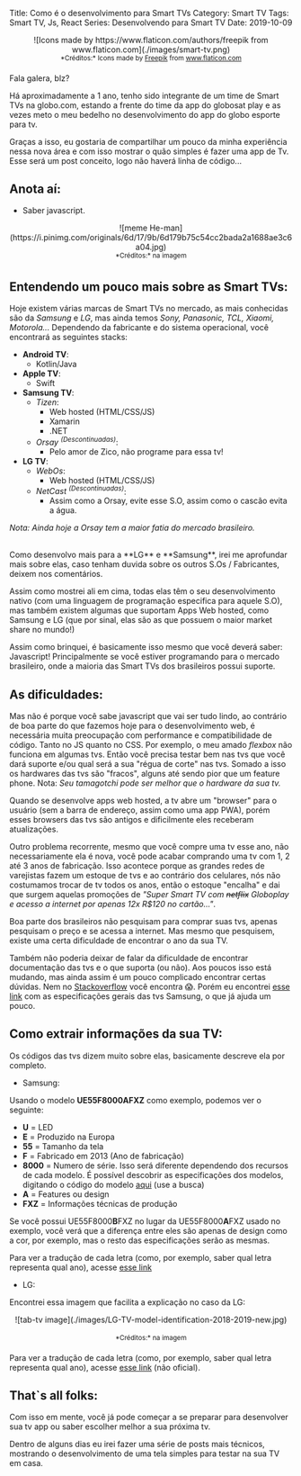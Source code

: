 Title: Como é o desenvolvimento para Smart TVs
Category: Smart TV
Tags: Smart TV, Js, React
Series: Desenvolvendo para Smart TV
Date: 2019-10-09

<center>![Icons made by https://www.flaticon.com/authors/freepik from www.flaticon.com](./images/smart-tv.png) <br/><sup>*Créditos:* Icons made by <a href="https://www.flaticon.com/authors/freepik" title="Freepik">Freepik</a> from <a href="https://www.flaticon.com/" title="Flaticon">www.flaticon.com</a></sup></center>

Fala galera, blz?

Há aproximadamente a 1 ano, tenho sido integrante de um time de Smart TVs na globo.com, estando a frente do time da app do globosat play e as vezes meto o meu bedelho no desenvolvimento do app do globo esporte para tv.

Graças a isso, eu gostaria de compartilhar um pouco da minha experiência nessa nova área e com isso mostrar o quão simples é fazer uma app de Tv. Esse será um post conceito, logo não haverá linha de código...

<!-- PELICAN_END_SUMMARY -->


## Anota aí:

- Saber javascript.

<center>![meme He-man](https://i.pinimg.com/originals/6d/17/9b/6d179b75c54cc2bada2a1688ae3c6a04.jpg) <br/><sup>*Créditos:* na imagem</sup></center>

## Entendendo um pouco mais sobre as Smart TVs:

Hoje existem várias marcas de Smart TVs no mercado, as mais conhecidas são da *Samsung* e *LG*, mas ainda temos *Sony, Panasonic, TCL, Xiaomi, Motorola...*
Dependendo da fabricante e do sistema operacional, você encontrará as seguintes stacks:

- **Android TV**:
    - Kotlin/Java
- **Apple TV**:
    - Swift
- **Samsung TV**:
    - *Tizen*:
        - Web hosted (HTML/CSS/JS)
        - Xamarin
        - .NET
    - *Orsay <sup>(Descontinuadas)</sup>*:
        - Pelo amor de Zico, não programe para essa tv!
- **LG TV**:
    - *WebOs*:
        - Web hosted (HTML/CSS/JS)
    - *NetCast <sup>(Descontinuadas)</sup>*:
        - Assim como a Orsay, evite esse S.O, assim como o cascão evita a água.

*Nota: Ainda hoje a Orsay tem a maior fatia do mercado brasileiro.*

<br/>
Como desenvolvo mais para a **LG** e **Samsung**, irei me aprofundar mais sobre elas, caso tenham duvida sobre os outros S.Os / Fabricantes, deixem nos comentários.

Assim como mostrei ali em cima, todas elas têm o seu desenvolvimento nativo (com uma linguagem de programação especifica para aquele S.O), mas também existem algumas que suportam Apps Web hosted, como Samsung e LG (que por sinal, elas são as que possuem o maior market share no mundo!)

Assim como brinquei, é basicamente isso mesmo que você deverá saber: Javascript! Principalmente se você estiver programando para o mercado brasileiro, onde a maioria das Smart TVs dos brasileiros possui suporte.

## As dificuldades:

Mas não é porque você sabe javascript que vai ser tudo lindo, ao contrário de boa parte do que fazemos hoje para o desenvolvimento web, é necessária muita preocupação com performance e compatibilidade de código. Tanto no JS quanto no CSS. Por exemplo, o meu amado *flexbox* não funciona em algumas tvs. Então você precisa testar bem nas tvs que você dará suporte e/ou qual será a sua "régua de corte" nas tvs. Somado a isso os hardwares das tvs são "fracos", alguns até sendo pior que um feature phone. Nota: *Seu tamagotchi pode ser melhor que o hardware da sua tv.*

Quando se desenvolve apps web hosted, a tv abre um "browser" para o usuário (sem a barra de endereço, assim como uma app PWA), porém esses browsers das tvs são antigos e dificilmente eles receberam atualizações.

Outro problema recorrente, mesmo que você compre uma tv esse ano, não necessariamente ela é nova, você pode acabar comprando uma tv com 1, 2 até 3 anos de fabricação. Isso acontece porque as grandes redes de varejistas fazem um estoque de tvs e ao contrário dos celulares, nós não costumamos trocar de tv todos os anos, então o estoque "encalha" e dai que surgem aquelas promoções de *"Super Smart TV com <strike>netflix</strike> Globoplay e acesso a internet por apenas 12x R$120 no cartão..."*.

Boa parte dos brasileiros não pesquisam para comprar suas tvs, apenas pesquisam o preço e se acessa a internet. Mas mesmo que pesquisem, existe uma certa dificuldade de encontrar o ano da sua TV.

Também não poderia deixar de falar da dificuldade de encontrar documentação das tvs e o que suporta (ou não). Aos poucos isso está mudando, mas ainda assim é um pouco complicado encontrar certas dúvidas. Nem no [Stackoverflow](http://stackoverflow.com) você encontra 😱. Porém eu encontrei [esse link](https://developer.samsung.com/tv/develop/specifications/general-specifications) com as especificações gerais das tvs Samsung, o que já ajuda um pouco.

## Como extrair informações da sua TV:

Os códigos das tvs dizem muito sobre elas, basicamente descreve ela por completo.

- Samsung:

Usando o modelo **UE55F8000AFXZ** como exemplo, podemos ver o seguinte:

- **U** = LED
- **E** = Produzido na Europa
- **55** = Tamanho da tela
- **F** = Fabricado em 2013 (Ano de fabricação)
- **8000** = Numero de série. Isso será diferente dependendo dos recursos de cada modelo. É possível descobrir as especificações dos modelos, digitando o código do modelo [aqui](https://www.samsung.com/br/tvs/) (use a busca)
- **A** = Features ou design
- **FXZ** = Informações técnicas de produção

Se você possui UE55F8000**B**FXZ no lugar da UE55F8000**A**FXZ usado no exemplo, você verá que a diferença entre eles são apenas de design como a cor, por exemplo, mas o resto das especificações serão as mesmas.

Para ver a tradução de cada letra (como, por exemplo, saber qual letra representa qual ano), acesse [esse link](https://www.samsung.com/uk/support/tv-audio-video/what-do-samsung-tv-model-numbers-actually-mean-why-are-they-so-long/)


- LG:

Encontrei essa imagem que facilita a explicação no caso da LG:
<center> ![tab-tv image](./images/LG-TV-model-identification-2018-2019-new.jpg) <br/><br/><sup>*Créditos:* na imagem</sup></center>

Para ver a tradução de cada letra (como, por exemplo, saber qual letra representa qual ano), acesse [esse link](http://en.tab-tv.com/?page_id=7111) (não oficial).


## That`s all folks:

Com isso em mente, você já pode começar a se preparar para desenvolver sua tv app ou saber escolher melhor a sua próxima tv.

Dentro de alguns dias eu irei fazer uma série de posts mais técnicos, mostrando o desenvolvimento de uma tela simples para testar na sua TV em casa.

